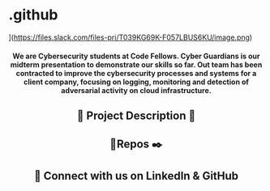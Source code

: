 # .github
](https://files.slack.com/files-pri/T039KG69K-F057LBUS6KU/image.png)<div id="header" align="center">
  </h1>
  <h4>
    We are Cybersecurity students at Code Fellows. Cyber Guardians is our midterm presentation to demonstrate our skills so far.  Out team has been contracted to improve the cybersecurity processes and systems for a client company, focusing on logging, monitoring and detection of adversarial activity on cloud infrastructure. 
 
## 💾 Project Description 🚧


## 🔎Repos ✒️


## 🤝 Connect with us on LinkedIn & GitHub
